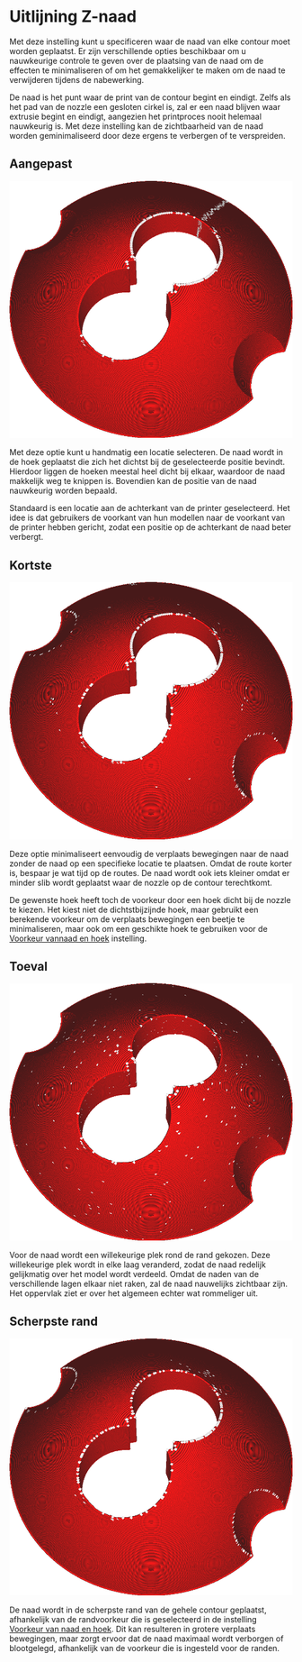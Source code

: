 Uitlijning Z-naad
====
Met deze instelling kunt u specificeren waar de naad van elke contour moet worden geplaatst. Er zijn verschillende opties beschikbaar om u nauwkeurige controle te geven over de plaatsing van de naad om de effecten te minimaliseren of om het gemakkelijker te maken om de naad te verwijderen tijdens de nabewerking.

De naad is het punt waar de print van de contour begint en eindigt. Zelfs als het pad van de nozzle een gesloten cirkel is, zal er een naad blijven waar extrusie begint en eindigt, aangezien het printproces nooit helemaal nauwkeurig is. Met deze instelling kan de zichtbaarheid van de naad worden geminimaliseerd door deze ergens te verbergen of te verspreiden.
<!--screenshot {
"image_path": "z_seam_type_user.png",
"modellen": [{"script": "seams_on_curves.scad"}],
"camerapositie": [51, -36, 132],
"instellingen": {
    "z_seam_corner": "z_seam_corner_outer",
    "z_seam_position": "links",
    "z_seam_type": "terug"
},
"kleuren": 32
}-->
Aangepast
----
![Aangepast](../../../articles/images/z_seam_type_user.png)

Met deze optie kunt u handmatig een locatie selecteren. De naad wordt in de hoek geplaatst die zich het dichtst bij de geselecteerde positie bevindt. Hierdoor liggen de hoeken meestal heel dicht bij elkaar, waardoor de naad makkelijk weg te knippen is. Bovendien kan de positie van de naad nauwkeurig worden bepaald.

Standaard is een locatie aan de achterkant van de printer geselecteerd. Het idee is dat gebruikers de voorkant van hun modellen naar de voorkant van de printer hebben gericht, zodat een positie op de achterkant de naad beter verbergt.

<!--screenshot {
"image_path": "z_seam_type_shortest.png",
"modellen": [{"script": "seams_on_curves.scad"}],
"camerapositie": [51, -36, 132],
"instellingen": {
    "z_seam_corner": "z_seam_corner_outer",
    "z_seam_type": "kortste"
},
"kleuren": 32
}-->
Kortste
----
![Kortste](../../../articles/images/z_seam_type_shortest.png)

Deze optie minimaliseert eenvoudig de verplaats bewegingen naar de naad zonder de naad op een specifieke locatie te plaatsen. Omdat de route korter is, bespaar je wat tijd op de routes. De naad wordt ook iets kleiner omdat er minder slib wordt geplaatst waar de nozzle op de contour terechtkomt.

De gewenste hoek heeft toch de voorkeur door een hoek dicht bij de nozzle te kiezen. Het kiest niet de dichtstbijzijnde hoek, maar gebruikt een berekende voorkeur om de verplaats bewegingen een beetje te minimaliseren, maar ook om een ​​geschikte hoek te gebruiken voor de [Voorkeur vannaad en hoek](z_seam_corner.md) instelling.

<!--screenshot {
"image_path": "z_seam_type_random.png",
"modellen": [{"script": "seams_on_curves.scad"}],
"camerapositie": [51, -36, 132],
"instellingen": {
    "z_seam_corner": "z_seam_corner_outer",
    "z_seam_type": "willekeurig"
},
"kleuren": 32
}-->
Toeval
----
![random](../../../articles/images/z_seam_type_random.png)

Voor de naad wordt een willekeurige plek rond de rand gekozen. Deze willekeurige plek wordt in elke laag veranderd, zodat de naad redelijk gelijkmatig over het model wordt verdeeld. Omdat de naden van de verschillende lagen elkaar niet raken, zal de naad nauwelijks zichtbaar zijn. Het oppervlak ziet er over het algemeen echter wat rommeliger uit.

<!--screenshot {
"image_path": "z_seam_type_sharpest.png",
"modellen": [{"script": "seams_on_curves.scad"}],
"camerapositie": [51, -36, 132],
"instellingen": {
    "z_seam_corner": "z_seam_corner_outer",
    "z_seam_type": "scherpste_hoek"
},
"kleuren": 32
}-->
Scherpste rand
----
![Scherpste rand](../../../articles/images/z_seam_type_sharpest.png)

De naad wordt in de scherpste rand van de gehele contour geplaatst, afhankelijk van de randvoorkeur die is geselecteerd in de instelling [Voorkeur van naad en hoek](z_seam_corner.md). Dit kan resulteren in grotere verplaats bewegingen, maar zorgt ervoor dat de naad maximaal wordt verborgen of blootgelegd, afhankelijk van de voorkeur die is ingesteld voor de randen.